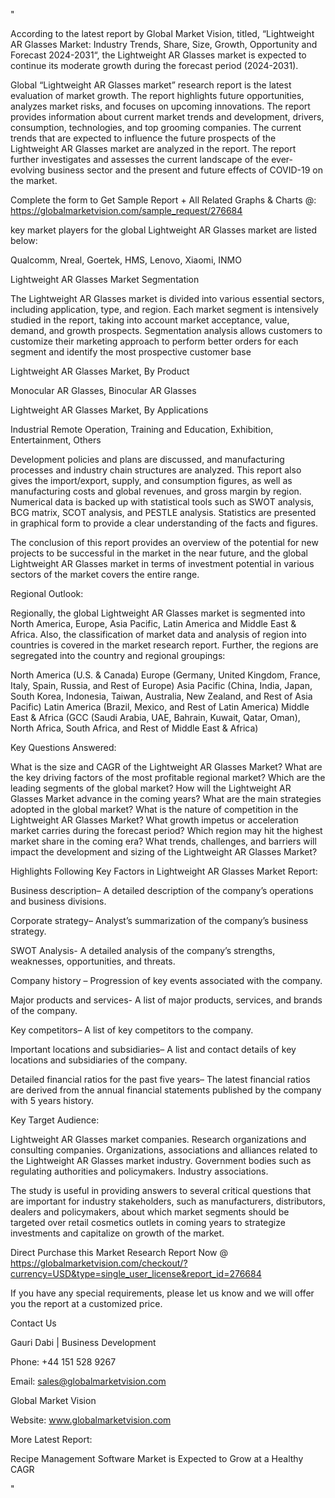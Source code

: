"

According to the latest report by Global Market Vision, titled, “Lightweight AR Glasses Market: Industry Trends, Share, Size, Growth, Opportunity and Forecast 2024-2031“, the Lightweight AR Glasses market is expected to continue its moderate growth during the forecast period (2024-2031).

Global “Lightweight AR Glasses market” research report is the latest evaluation of market growth. The report highlights future opportunities, analyzes market risks, and focuses on upcoming innovations. The report provides information about current market trends and development, drivers, consumption, technologies, and top grooming companies. The current trends that are expected to influence the future prospects of the Lightweight AR Glasses market are analyzed in the report. The report further investigates and assesses the current landscape of the ever-evolving business sector and the present and future effects of COVID-19 on the market.

Complete the form to Get Sample Report + All Related Graphs & Charts @: https://globalmarketvision.com/sample_request/276684

key market players for the global Lightweight AR Glasses market are listed below:

Qualcomm, Nreal, Goertek, HMS, Lenovo, Xiaomi, INMO

Lightweight AR Glasses Market Segmentation

The Lightweight AR Glasses market is divided into various essential sectors, including application, type, and region. Each market segment is intensively studied in the report, taking into account market acceptance, value, demand, and growth prospects. Segmentation analysis allows customers to customize their marketing approach to perform better orders for each segment and identify the most prospective customer base

Lightweight AR Glasses Market, By Product

Monocular AR Glasses, Binocular AR Glasses

Lightweight AR Glasses Market, By Applications

Industrial Remote Operation, Training and Education, Exhibition, Entertainment, Others

Development policies and plans are discussed, and manufacturing processes and industry chain structures are analyzed. This report also gives the import/export, supply, and consumption figures, as well as manufacturing costs and global revenues, and gross margin by region. Numerical data is backed up with statistical tools such as SWOT analysis, BCG matrix, SCOT analysis, and PESTLE analysis. Statistics are presented in graphical form to provide a clear understanding of the facts and figures.

The conclusion of this report provides an overview of the potential for new projects to be successful in the market in the near future, and the global Lightweight AR Glasses market in terms of investment potential in various sectors of the market covers the entire range.

Regional Outlook:

Regionally, the global Lightweight AR Glasses market is segmented into North America, Europe, Asia Pacific, Latin America and Middle East & Africa. Also, the classification of market data and analysis of region into countries is covered in the market research report. Further, the regions are segregated into the country and regional groupings:

North America (U.S. & Canada)
Europe (Germany, United Kingdom, France, Italy, Spain, Russia, and Rest of Europe)
Asia Pacific (China, India, Japan, South Korea, Indonesia, Taiwan, Australia, New Zealand, and Rest of Asia Pacific)
Latin America (Brazil, Mexico, and Rest of Latin America)
Middle East & Africa (GCC (Saudi Arabia, UAE, Bahrain, Kuwait, Qatar, Oman), North Africa, South Africa, and Rest of Middle East & Africa)

Key Questions Answered:

What is the size and CAGR of the Lightweight AR Glasses Market?
What are the key driving factors of the most profitable regional market?
Which are the leading segments of the global market?
How will the Lightweight AR Glasses Market advance in the coming years?
What are the main strategies adopted in the global market?
What is the nature of competition in the Lightweight AR Glasses Market?
What growth impetus or acceleration market carries during the forecast period?
Which region may hit the highest market share in the coming era?
What trends, challenges, and barriers will impact the development and sizing of the Lightweight AR Glasses Market?

Highlights Following Key Factors in Lightweight AR Glasses Market Report:

Business description– A detailed description of the company’s operations and business divisions.

Corporate strategy– Analyst’s summarization of the company’s business strategy.

SWOT Analysis- A detailed analysis of the company’s strengths, weaknesses, opportunities, and threats.

Company history – Progression of key events associated with the company.

Major products and services- A list of major products, services, and brands of the company.

Key competitors– A list of key competitors to the company.

Important locations and subsidiaries– A list and contact details of key locations and subsidiaries of the company.

Detailed financial ratios for the past five years– The latest financial ratios are derived from the annual financial statements published by the company with 5 years history.

Key Target Audience:

Lightweight AR Glasses market companies.
Research organizations and consulting companies.
Organizations, associations and alliances related to the Lightweight AR Glasses market industry.
Government bodies such as regulating authorities and policymakers.
Industry associations.

The study is useful in providing answers to several critical questions that are important for industry stakeholders, such as manufacturers, distributors, dealers and policymakers, about which market segments should be targeted over retail cosmetics outlets in coming years to strategize investments and capitalize on growth of the market.

Direct Purchase this Market Research Report Now @ https://globalmarketvision.com/checkout/?currency=USD&type=single_user_license&report_id=276684

If you have any special requirements, please let us know and we will offer you the report at a customized price.

Contact Us

Gauri Dabi | Business Development

Phone: +44 151 528 9267

Email: sales@globalmarketvision.com

Global Market Vision

Website: www.globalmarketvision.com




More Latest Report:

Recipe Management Software Market is Expected to Grow at a Healthy CAGR

"
